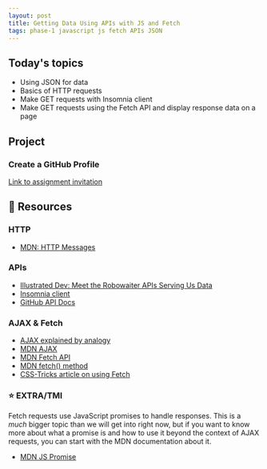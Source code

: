 ```yaml
---
layout: post
title: Getting Data Using APIs with JS and Fetch
tags: phase-1 javascript js fetch APIs JSON
---
```


## Today's topics

- Using JSON for data
- Basics of HTTP requests
- Make GET requests with Insomnia client
- Make GET requests using the Fetch API and display response data on a page

## Project

### Create a GitHub Profile

[Link to assignment invitation](https://classroom.github.com/a/Q6EARW2r)

## 🔖 Resources

### HTTP

- [MDN: HTTP Messages](https://developer.mozilla.org/en-US/docs/Web/HTTP/Messages )

### APIs
- [Illustrated Dev: Meet the Robowaiter APIs Serving Us Data](https://illustrated.dev/api)
- [Insomnia client](https://support.insomnia.rest/article/11-getting-started)
- [GitHub API Docs](https://developer.github.com/v3/)

### AJAX & Fetch

- [AJAX explained by analogy](https://blog.codeanalogies.com/2018/01/15/ajax-basics-explained-by-working-at-a-fast-food-restaurant/)
- [MDN AJAX](https://developer.mozilla.org/en-US/docs/Web/Guide/AJAX)
- [MDN Fetch API](https://developer.mozilla.org/en-US/docs/Web/API/Fetch_API)
- [MDN fetch() method](https://developer.mozilla.org/en-US/docs/Web/API/WindowOrWorkerGlobalScope/fetch)
- [CSS-Tricks article on using Fetch](https://css-tricks.com/using-fetch/)


### ⭐ EXTRA/TMI

Fetch requests use JavaScript promises to handle responses. This is a _much_ bigger topic than we will get into right now, but if you want to know more about what a promise is and how to use it beyond the context of AJAX requests, you can start with the MDN documentation about it.

- [MDN JS Promise](https://developer.mozilla.org/en-US/docs/Web/JavaScript/Reference/Global_Objects/Promise)

